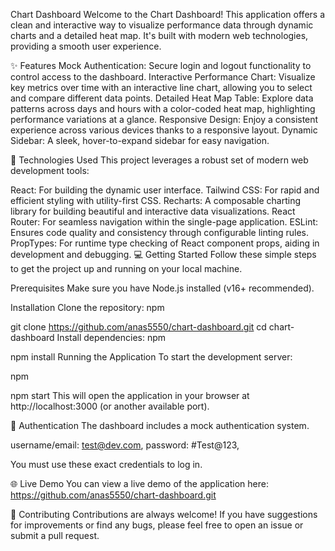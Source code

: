 Chart Dashboard
Welcome to the Chart Dashboard! This application offers a clean and interactive way to visualize performance data through dynamic charts and a detailed heat map. It's built with modern web technologies, providing a smooth user experience.

✨ Features
Mock Authentication: Secure login and logout functionality to control access to the dashboard.
Interactive Performance Chart: Visualize key metrics over time with an interactive line chart, allowing you to select and compare different data points.
Detailed Heat Map Table: Explore data patterns across days and hours with a color-coded heat map, highlighting performance variations at a glance.
Responsive Design: Enjoy a consistent experience across various devices thanks to a responsive layout.
Dynamic Sidebar: A sleek, hover-to-expand sidebar for easy navigation.

🚀 Technologies Used
This project leverages a robust set of modern web development tools:

React: For building the dynamic user interface.
Tailwind CSS: For rapid and efficient styling with utility-first CSS.
Recharts: A composable charting library for building beautiful and interactive data visualizations.
React Router: For seamless navigation within the single-page application.
ESLint: Ensures code quality and consistency through configurable linting rules.
PropTypes: For runtime type checking of React component props, aiding in development and debugging.
💻 Getting Started
Follow these simple steps to get the project up and running on your local machine.

Prerequisites
Make sure you have Node.js installed (v16+ recommended).

Installation
Clone the repository:
npm

git clone https://github.com/anas5550/chart-dashboard.git
cd chart-dashboard
Install dependencies:
npm

npm install
Running the Application
To start the development server:

npm

npm start
This will open the application in your browser at http://localhost:3000 (or another available port).

🔑 Authentication
The dashboard includes a mock authentication system.

username/email: test@dev.com,
password: #Test@123,

You must use these exact credentials to log in.

🌐 Live Demo
You can view a live demo of the application here:
https://github.com/anas5550/chart-dashboard.git

🤝 Contributing
Contributions are always welcome! If you have suggestions for improvements or find any bugs, please feel free to open an issue or submit a pull request.
